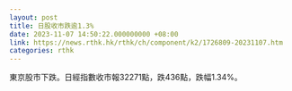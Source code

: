 ```yaml
---
layout: post
title: 日股收市跌逾1.3%
date: 2023-11-07 14:50:22.000000000 +08:00
link: https://news.rthk.hk/rthk/ch/component/k2/1726809-20231107.htm
categories: rthk
---
```


東京股市下跌。日經指數收市報32271點，跌436點，跌幅1.34%。
